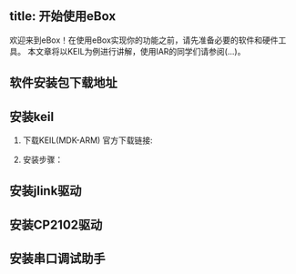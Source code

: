 title: 开始使用eBox
---
欢迎来到eBox！在使用eBox实现你的功能之前，请先准备必要的软件和硬件工具。
本文章将以KEIL为例进行讲解，使用IAR的同学们请参阅(...)。

## 软件安装包下载地址

## 安装keil
1. 下载KEIL(MDK-ARM)
    官方下载链接:
    
1. 安装步骤：


## 安装jlink驱动
## 安装CP2102驱动
## 安装串口调试助手

